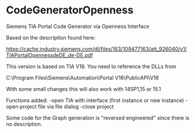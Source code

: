 # CodeGeneratorOpenness
Siemens TIA Portal Code Generator via Openness Interface

Based on the description found here:

https://cache.industry.siemens.com/dl/files/163/109477163/att_926040/v1/TIAPortalOpennessdeDE_de-DE.pdf


This version is based on TIA V16. You need to reference the DLLs from

C:\Program Files\Siemens\Automation\Portal V16\PublicAPI\V16

With some small changes this will also work with 14SP1,15 or 15.1

Functions added:
-open TIA with interface (first instance or new instance)
-open project file via file dialog
-close project




Some code for the Graph generation is "reversed engineered" since there is no description.

